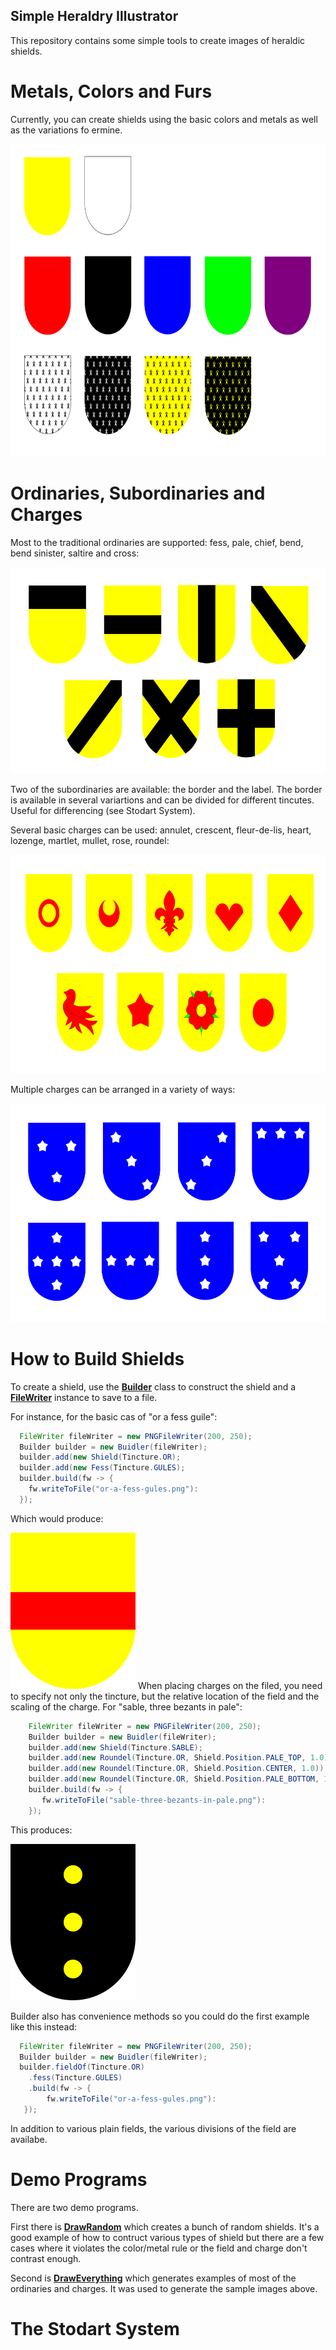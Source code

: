 ## Simple Heraldry Illustrator
This repository contains some simple tools to create images of heraldic shields. 

# Metals, Colors and Furs

Currently, you can create shields using the basic colors and metals as well as the variations fo ermine.

<img src="images/metals-colors-furs.svg" width="680" height="500">

# Ordinaries, Subordinaries and Charges

Most to the traditional ordinaries are supported: fess, pale, chief, bend, bend sinister, saltire and cross:

<img src="images/ordinaries.svg" width="550" height="330">

Two of the subordinaries are available: the border and the label. The border is available in several variartions and can be divided for different tincutes. Useful for
differencing (see Stodart System).

Several basic charges can be used: annulet, crescent, fleur-de-lis, heart, lozenge, martlet, mullet, rose, roundel:

<img src="images/charges.svg" width="675" height="350">

Multiple charges can be arranged in a variety of ways:

<img src="images/arrangement-of-charges.svg" width="550" height="350">

# How to Build Shields

To create a shield, use the [__Builder__](src/main/java/net/remgant/heraldry/Builder.java) class to construct the shield and a [__FileWriter__](src/main/java/net/remgant/heraldry/FileWriter.java) instance to save to a file. 

For instance, for the basic cas of "or a fess guile":

```Java
  FileWriter fileWriter = new PNGFileWriter(200, 250);
  Builder builder = new Buidler(fileWriter);
  builder.add(new Shield(Tincture.OR);
  builder.add(new Fess(Tincture.GULES);
  builder.build(fw -> {
    fw.writeToFile("or-a-fess-gules.png"):
  });
```
Which would produce:

<img src="images/or-a-fess-gules.svg" width="200" height="250">
When placing charges on the filed, you need to specify not only the tincture, but the relative location of the field and the scaling of the charge. For "sable, three bezants in pale":

```Java
    FileWriter fileWriter = new PNGFileWriter(200, 250);
    Builder builder = new Buidler(fileWriter);
    builder.add(new Shield(Tincture.SABLE);
    builder.add(new Roundel(Tincture.OR, Shield.Position.PALE_TOP, 1.0));
    builder.add(new Roundel(Tincture.OR, Shield.Position.CENTER, 1.0));
    builder.add(new Roundel(Tincture.OR, Shield.Position.PALE_BOTTOM, 1.0));
    builder.build(fw -> {
       fw.writeToFile("sable-three-bezants-in-pale.png"):
    });
```
This produces:

<img src="images/sable-three-bezants-in-pale.svg" width="200" height="250">

Builder also has convenience methods so you could do the first example like this instead:
```Java
  FileWriter fileWriter = new PNGFileWriter(200, 250);
  Builder builder = new Buidler(fileWriter);
  builder.fieldOf(Tincture.OR)
    .fess(Tincture.GULES)
    .build(fw -> {
        fw.writeToFile("or-a-fess-gules.png"):
   });
```
In addition to various plain fields, the various divisions of the field are availabe. 

# Demo Programs

There are two demo programs.

First there is [__DrawRandom__](src/main/java/net/remgant/heraldry/DrawRandom.java) which creates a bunch of random shields. It's a good example of how to 
contruct various types of shield but there are a few cases where it violates the color/metal rule or the field and charge don't contrast enough.

Second is [__DrawEverything__](src/main/java/net/remgant/heraldry/DrawEverything.java) which generates examples of most of the ordinaries and charges. It was used to 
generate the sample images above.

# The Stodart System
